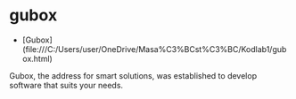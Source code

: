 # gubox

* [Gubox] (file:///C:/Users/user/OneDrive/Masa%C3%BCst%C3%BC/Kodlab1/gubox.html)

Gubox, the address for smart solutions, was established to develop software that suits your needs.

